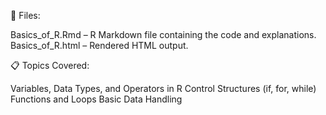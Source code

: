 📌 Files:

Basics_of_R.Rmd – R Markdown file containing the code and explanations.
Basics_of_R.html – Rendered HTML output.

📋 Topics Covered:

Variables, Data Types, and Operators in R
Control Structures (if, for, while)
Functions and Loops
Basic Data Handling
